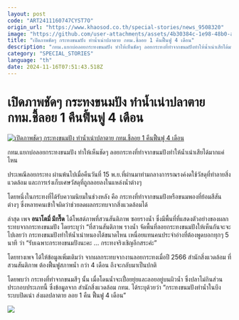 ```yaml
---
layout: post
code: "ART2411160747CYST7O"
origin_url: "https://www.khaosod.co.th/special-stories/news_9508320"
image: "https://github.com/user-attachments/assets/4b30384c-1e98-48b0-a4e6-597229725947"
title: "เปิดภาพชัดๆ กระทงขนมปัง ทำน้ำเน่าปลาตาย กทม.ชี้ลอย 1 คืนฟื้นฟู 4 เดือน"
description: "กทม.แยกบ่อลอยกระทงขนมปัง ทำให้เห็นชัดๆ ลอยกระทงที่ทำจากขนมปังทำให้น้ำเน่าเสียได้มากแค่ไหนประเพณีลอยกระทง ผ่านพ้นไปเมื่อคืนวันที่ 15 พ.ย."
category: "SPECIAL_STORIES"
language: "th"
date: 2024-11-16T07:51:43.518Z
---
```


# เปิดภาพชัดๆ กระทงขนมปัง ทำน้ำเน่าปลาตาย กทม.ชี้ลอย 1 คืนฟื้นฟู 4 เดือน

[![เปิดภาพชัดๆ กระทงขนมปัง ทำน้ำเน่าปลาตาย กทม.ชี้ลอย 1 คืนฟื้นฟู 4 เดือน](https://www.khaosod.co.th/wpapp/uploads/2024/11/khatong-22.jpg "เปิดภาพชัดๆ กระทงขนมปัง ทำน้ำเน่าปลาตาย กทม.ชี้ลอย 1 คืนฟื้นฟู 4 เดือน")](https://www.khaosod.co.th/wpapp/uploads/2024/11/khatong-22.jpg)

กทม.แยกบ่อลอยกระทงขนมปัง ทำให้เห็นชัดๆ ลอยกระทงที่ทำจากขนมปังทำให้น้ำเน่าเสียได้มากแค่ไหน

ประเพณีลอยกระทง ผ่านพ้นไปเมื่อคืนวันที่ 15 พ.ย.ที่ผ่านมาท่ามกลางการรณรงค์งดใช้วัสดุที่ทำลายสิ่งแวดล้อม และการเร่งเก็บเศษวัสดุที่ถูกลอยลงในแหล่งน้ำต่างๆ

โดยหนึ่งในกระทงที่ได้รับความนิยมในช่วงหลัง คือ กระทงที่ทำจากขนมปังหรือขนมพองที่ย้อมสีสันต่างๆ ซึ่งหลายคนเข้าใจผิดว่าช่วยลดผลกระทบจากสิ่งแวดล้อมได้

ล่าสุด เพจ **อนาโตมี่ มีกรี๊ด** ได้โพสต์ภาพที่สวนสันติภาพ ซอยรางน้ำ ซึ่งมีพื้นที่ที่แสดงตัวอย่างของผลกระทบจากกระทงขนมปัง โดยระบุว่า “ที่สวนสันติภาพ รางน้ำ จัดพื้นที่ลอยกระทงขนมปังให้เห็นกันจะจะไปเลยว่า กระทงขนมปังทำให้น้ำเน่าหนองได้ขนาดไหน เหนื่อยแทนคนประจำอ่างที่ต้องพูดบอกทุกๆ 5 นาที ว่า “รับเฉพาะกระทงขนมปังนะคะ … กระทงจริงเชิญอีกสระค่ะ”

โดยทางเพจ ได้ให้ข้อมูลเพิ่มเติมว่า จากผลกระทบจากงานลอยกระทงเมื่อปี 2566 สำนักสิ่งแวดล้อม ที่สวนสันติภาพ ต้องฟื้นฟูสภาพน้ำ กว่า 4 เดือน ถึงจะกลับมาเป็นปกติ



โดยพบว่า กระทงที่ทำจากขนมสีๆ นั้น เมื่อโดนน้ำจะเปื่อยยุ่ยและลอยอยู่บนผิวน้ำ ซึ่งปลาไม่กินส่วนประกอบประเภทนี้ ซึ่งข้อมูลจาก สำนักสิ่งแวดล้อม กทม. ได้ระบุด้วยว่า “กระทงขนมปังทำน้ำในบึงระบบปิดเน่า ส่งผลปลาตาย ลอย 1 คืน ฟื้นฟู 4 เดือน”



[![](https://www.khaosod.co.th/wpapp/uploads/2024/11/kratong-65.jpg)](https://www.khaosod.co.th/wpapp/uploads/2024/11/kratong-65.jpg)